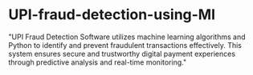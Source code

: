 # UPI-fraud-detection-using-Ml
"UPI Fraud Detection Software utilizes machine learning algorithms and Python to identify and prevent fraudulent transactions effectively. This system ensures secure and trustworthy digital payment experiences through predictive analysis and real-time monitoring."
